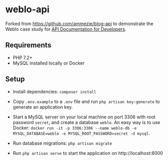 # weblo-api

Forked from https://github.com/ammezie/blog-api to demonstrate the Weblo case study for [API Documentation for Developers](http://apidocsfordevs.com).


## Requirements
- PHP 7.2+
- MySQL installed locally or Docker

## Setup
- Install dependencies: `composer install`

- Copy `.env.example` to a `.env` file and run `php artisan key:generate` to generate an application key.

- Start a MySQL server on your local machine on port 3306 with root password `secret`, and create a database `weblo`. An easy way is to use Docker: `docker run -it -p 3306:3306 --name weblo-db -e MYSQL_DATABASE=weblo -e MYSQL_ROOT_PASSWORD=secret -d mysql`.

- Run database migrations: `php artisan migrate`

- Run `php artisan serve` to start the application on http://localhost:8000